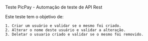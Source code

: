 Teste PicPay - Automação de teste de API Rest

Este teste tem o objetivo de:

    1. Criar um usuário e validar se o mesmo foi criado.
    2. Alterar o nome deste usuário e validar a alteração.
    3. Deletar o usuario criado e validar se o mesmo foi removido.

